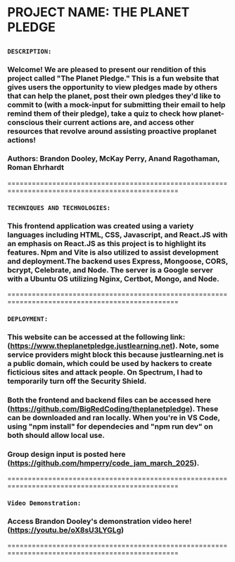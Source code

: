 # PROJECT NAME: THE PLANET PLEDGE

##

### **`DESCRIPTION:`**

### Welcome! We are pleased to present our rendition of this project called "The Planet Pledge." This is a fun website that gives users the opportunity to view pledges made by others that can help the planet, post their own pledges they'd like to commit to (with a mock-input for submitting their email to help remind them of their pledge), take a quiz to check how planet-conscious their current actions are, and access other resources that revolve around assisting proactive proplanet actions!

### Authors: Brandon Dooley, McKay Perry, Anand Ragothaman, Roman Ehrhardt

================================================================================================

### **`TECHNIQUES AND TECHNOLOGIES:`**

### This frontend application was created using a variety languages including HTML, CSS, Javascript, and React.JS with an emphasis on React.JS as this project is to highlight its features. Npm and Vite is also utilized to assist development and deployment.The backend uses Express, Mongoose, CORS, bcrypt, Celebrate, and Node. The server is a Google server with a Ubuntu OS utilizing Nginx, Certbot, Mongo, and Node.

================================================================================================

### **`DEPLOYMENT:`**

### This website can be accessed at the following link: (https://www.theplanetpledge.justlearning.net). Note, some service providers might block this because justlearning.net is a public domain, which could be used by hackers to create ficticious sites and attack people. On Spectrum, I had to temporarily turn off the Security Shield.

### Both the frontend and backend files can be accessed here (https://github.com/BigRedCoding/theplanetpledge). These can be downloaded and ran locally. When you're in VS Code, using "npm install" for dependecies and "npm run dev" on both should allow local use.

### Group design input is posted here (https://github.com/hmperry/code_jam_march_2025).

================================================================================================

### **`Video Demonstration:`**

### Access Brandon Dooley's demonstration video here! (https://youtu.be/oX8sU3LYGLg)

================================================================================================
